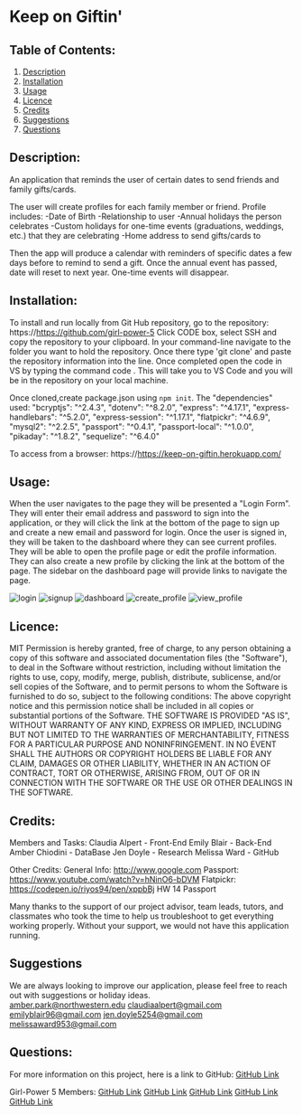 # Keep on Giftin'

## Table of Contents:
  1. [Description](#Description)
  2. [Installation](#Installation)
  3. [Usage](#Usage)
  4. [Licence](#Licence)
  5. [Credits](#Credits)
  6. [Suggestions](#Suggestions)
  7. [Questions](#Questions)

## Description:
An application that reminds the user of certain dates to send friends and family gifts/cards.

The user will create profiles for each family member or friend. Profile includes:
-Date of Birth
-Relationship to user
-Annual holidays the person celebrates
-Custom holidays for one-time events (graduations, weddings, etc.) that they are celebrating
-Home address to send gifts/cards to

Then the app will produce a calendar with reminders of specific dates a few days before to remind to send a gift.
Once the annual event has passed, date will reset to next year. One-time events will disappear.

## Installation:
To install and run locally from Git Hub repository, go to the repository: https://https://github.com/girl-power-5
Click CODE box, select SSH and copy the repository to your clipboard.
In your command-line navigate to the folder you want to hold the repository.
Once there type 'git clone' and paste the repository information into the line.
Once completed open the code in VS by typing the command code .
This will take you to VS Code and you will be in the repository on your local machine.

Once cloned,create package.json using `npm init`. The "dependencies" used:
    "bcryptjs": "^2.4.3",
    "dotenv": "^8.2.0",
    "express": "^4.17.1",
    "express-handlebars": "^5.2.0",
    "express-session": "^1.17.1",
    "flatpickr": "^4.6.9",
    "mysql2": "^2.2.5",
    "passport": "^0.4.1",
    "passport-local": "^1.0.0",
    "pikaday": "^1.8.2",
    "sequelize": "^6.4.0"

To access from a browser:   https://https://keep-on-giftin.herokuapp.com/

## Usage:
When the user navigates to the page they will be presented a "Login Form".
They will enter their email address and password to sign into the application, or they will click the link at the bottom of the page to sign up and create a new email and password for login.
Once the user is signed in, they will be taken to the dashboard where they can see current profiles. They will be able to open the profile page or edit the profile information. They can also create a new profile by clicking the link at the bottom of the page.
The sidebar on the dashboard page will provide links to navigate the page.

![login](https://user-images.githubusercontent.com/69092983/105796859-5c47cb80-5f55-11eb-854d-28d7b454eacd.png)
![signup](https://user-images.githubusercontent.com/69092983/105796860-5ce06200-5f55-11eb-8db7-8ed289333cd8.png)
![dashboard](https://user-images.githubusercontent.com/69092983/105796858-5c47cb80-5f55-11eb-9b7d-b402990558a0.png)
![create_profile](https://user-images.githubusercontent.com/69092983/105796855-5baf3500-5f55-11eb-9b12-aac76b6b2939.png)
![view_profile](https://user-images.githubusercontent.com/69092983/105796856-5c47cb80-5f55-11eb-82bb-3453e71e7b83.png)

## Licence:
MIT
Permission is hereby granted, free of charge, to any person obtaining a copy of this software and associated
documentation files (the "Software"), to deal in the Software without restriction, including without limitation the
rights to use, copy, modify, merge, publish, distribute, sublicense, and/or sell copies of the Software, and to
permit persons to whom the Software is furnished to do so, subject to the following conditions:
The above copyright notice and this permission notice shall be included in all copies or substantial portions of
the Software.
   THE SOFTWARE IS PROVIDED "AS IS", WITHOUT WARRANTY OF ANY KIND, EXPRESS OR IMPLIED, INCLUDING BUT NOT LIMITED TO
THE WARRANTIES OF MERCHANTABILITY, FITNESS FOR A PARTICULAR PURPOSE AND NONINFRINGEMENT. IN NO EVENT SHALL THE AUTHORS OR COPYRIGHT HOLDERS BE LIABLE FOR ANY CLAIM, DAMAGES OR OTHER LIABILITY, WHETHER IN AN ACTION OF CONTRACT, TORT OR OTHERWISE, ARISING FROM, OUT OF OR IN CONNECTION WITH THE SOFTWARE OR THE USE OR OTHER DEALINGS  IN THE SOFTWARE.

## Credits:
Members and Tasks:
Claudia Alpert - Front-End
Emily Blair - Back-End
Amber Chiodini - DataBase
Jen Doyle - Research
Melissa Ward - GitHub

Other Credits:
General Info: http://www.google.com
Passport: https://www.youtube.com/watch?v=hNinO6-bDVM
Flatpickr: https://codepen.io/riyos94/pen/xppbBj
HW 14 Passport

Many thanks to the support of our project advisor, team leads, tutors, and classmates who took the time to help us troubleshoot to get everything working properly.   Without your support, we would not have this application running.   

## Suggestions
We are always looking to improve our application, please feel free to reach out with suggestions or holiday ideas.   
amber.park@northwestern.edu
claudiaalpert@gmail.com
emilyblair96@gmail.com
jen.doyle5254@gmail.com
melissaward953@gmail.com

## Questions:
For more information on this project, here is a link to GitHub:
[GitHub Link](https://github.com/girl-power-5)

Girl-Power 5 Members: 
[GitHub Link](https://github.com/Calpert)
[GitHub Link](https://github.com/emblair96)
[GitHub Link](https://github.com/mw18)
[GitHub Link](https://github.com/amberchiodini)
[GitHub Link](https://github.com/Jdoyle5254)


